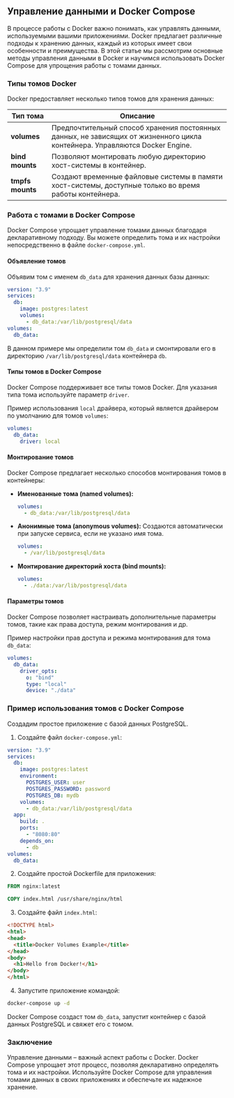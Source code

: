 ## Управление данными и Docker Compose

В процессе работы с Docker важно понимать, как управлять данными, используемыми вашими приложениями. Docker предлагает различные подходы к хранению данных, каждый из которых имеет свои особенности и преимущества. В этой статье мы рассмотрим основные методы управления данными в Docker и научимся использовать Docker Compose для упрощения работы с томами данных.

### Типы томов Docker

Docker предоставляет несколько типов томов для хранения данных:

| Тип тома | Описание |
|---|---|
| **volumes** | Предпочтительный способ хранения постоянных данных, не зависящих от жизненного цикла контейнера. Управляются Docker Engine. |
| **bind mounts** | Позволяют монтировать любую директорию хост-системы в контейнер. |
| **tmpfs mounts** | Создают временные файловые системы в памяти хост-системы, доступные только во время работы контейнера. |

### Работа с томами в Docker Compose

Docker Compose упрощает управление томами данных благодаря декларативному подходу. Вы можете определить тома и их настройки непосредственно в файле `docker-compose.yml`. 

#### Объявление томов

Объявим том с именем `db_data` для хранения данных базы данных:

```yaml
version: "3.9"
services:
  db:
    image: postgres:latest
    volumes:
      - db_data:/var/lib/postgresql/data
volumes:
  db_data:
```

В данном примере мы определили том `db_data` и смонтировали его в директорию `/var/lib/postgresql/data` контейнера `db`. 

#### Типы томов в Docker Compose

Docker Compose поддерживает все типы томов Docker. Для указания типа тома используйте параметр `driver`. 

Пример использования `local` драйвера, который является драйвером по умолчанию для томов `volumes`:

```yaml
volumes:
  db_data:
    driver: local
```

#### Монтирование томов

Docker Compose предлагает несколько способов монтирования томов в контейнеры:

* **Именованные тома (named volumes):**  

    ```yaml
    volumes:
      - db_data:/var/lib/postgresql/data
    ```
* **Анонимные тома (anonymous volumes):**  Создаются автоматически при запуске сервиса, если не указано имя тома.

    ```yaml
    volumes:
      - /var/lib/postgresql/data
    ```
* **Монтирование директорий хоста (bind mounts):**

    ```yaml
    volumes:
      - ./data:/var/lib/postgresql/data
    ```

#### Параметры томов

Docker Compose позволяет настраивать дополнительные параметры томов, такие как права доступа, режим монтирования и др.

Пример настройки прав доступа и режима монтирования для тома `db_data`:

```yaml
volumes:
  db_data:
    driver_opts:
      o: "bind"
      type: "local"
      device: "./data"
```

### Пример использования томов с Docker Compose

Создадим простое приложение с базой данных PostgreSQL. 

1. Создайте файл `docker-compose.yml`:

```yaml
version: "3.9"
services:
  db:
    image: postgres:latest
    environment:
      POSTGRES_USER: user
      POSTGRES_PASSWORD: password
      POSTGRES_DB: mydb
    volumes:
      - db_data:/var/lib/postgresql/data
  app:
    build: .
    ports:
      - "8080:80"
    depends_on:
      - db
volumes:
  db_data:
```

2. Создайте простой Dockerfile для приложения:

```dockerfile
FROM nginx:latest

COPY index.html /usr/share/nginx/html
```

3. Создайте файл `index.html`:

```html
<!DOCTYPE html>
<html>
<head>
  <title>Docker Volumes Example</title>
</head>
<body>
  <h1>Hello from Docker!</h1>
</body>
</html>
```

4. Запустите приложение командой:

```bash
docker-compose up -d
```

Docker Compose создаст том `db_data`, запустит контейнер с базой данных PostgreSQL и свяжет его с томом. 

### Заключение

Управление данными – важный аспект работы с Docker. Docker Compose упрощает этот процесс, позволяя декларативно определять тома и их настройки. Используйте Docker Compose для управления томами данных в своих приложениях и обеспечьте их надежное хранение.
